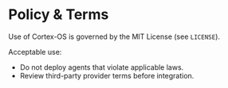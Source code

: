 # Policy & Terms

Use of Cortex-OS is governed by the MIT License (see `LICENSE`).

Acceptable use:
- Do not deploy agents that violate applicable laws.
- Review third-party provider terms before integration.

